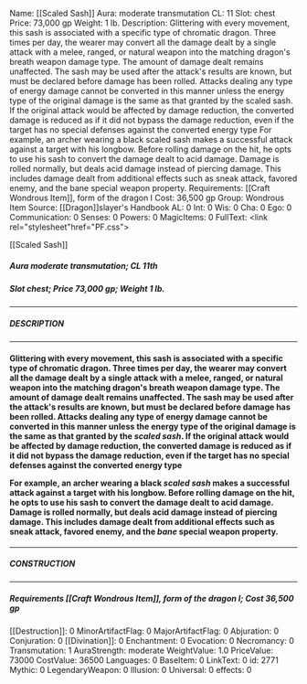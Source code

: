 Name: [[Scaled Sash]]
Aura: moderate transmutation
CL: 11
Slot: chest
Price: 73,000 gp
Weight: 1 lb.
Description: Glittering with every movement, this sash is associated with a specific type of chromatic dragon. Three times per day, the wearer may convert all the damage dealt by a single attack with a melee, ranged, or natural weapon into the matching dragon's breath weapon damage type. The amount of damage dealt remains unaffected. The sash may be used after the attack's results are known, but must be declared before damage has been rolled. Attacks dealing any type of energy damage cannot be converted in this manner unless the energy type of the original damage is the same as that granted by the scaled sash. If the original attack would be affected by damage reduction, the converted damage is reduced as if it did not bypass the damage reduction, even if the target has no special defenses against the converted energy type For example, an archer wearing a black scaled sash makes a successful attack against a target with his longbow. Before rolling damage on the hit, he opts to use his sash to convert the damage dealt to acid damage. Damage is rolled normally, but deals acid damage instead of piercing damage. This includes damage dealt from additional effects such as sneak attack, favored enemy, and the bane special weapon property.
Requirements: [[Craft Wondrous Item]], form of the dragon I
Cost: 36,500 gp
Group: Wondrous Item
Source: [[Dragon]]slayer's Handbook
AL: 0
Int: 0
Wis: 0
Cha: 0
Ego: 0
Communication: 0
Senses: 0
Powers: 0
MagicItems: 0
FullText: <link rel="stylesheet"href="PF.css"><div class="heading"><p class="alignleft">[[Scaled Sash]]</p><div style="clear: both;"></div></div><div><h5><b>Aura </b>moderate transmutation; <b>CL </b>11th</h5><h5><b>Slot </b>chest; <b>Price </b>73,000 gp; <b>Weight </b>1 lb.</h5></div><hr/><div><h5><b>DESCRIPTION</b></h5></div><hr/><div><h4><p>Glittering with every movement, this sash is associated with a specific type of chromatic dragon. Three times per day, the wearer may convert all the damage dealt by a single attack with a melee, ranged, or natural weapon into the matching dragon's breath weapon damage type. The amount of damage dealt remains unaffected. The sash may be used after the attack's results are known, but must be declared before damage has been rolled. Attacks dealing any type of energy damage cannot be converted in this manner unless the energy type of the original damage is the same as that granted by the <i>scaled sash</i>. If the original attack would be affected by damage reduction, the converted damage is reduced as if it did not bypass the damage reduction, even if the target has no special defenses against the converted energy type </p><p>For example, an archer wearing a black <i>scaled sash</i> makes a successful attack against a target with his longbow. Before rolling damage on the hit, he opts to use his sash to convert the damage dealt to acid damage. Damage is rolled normally, but deals acid damage instead of piercing damage. This includes damage dealt from additional effects such as sneak attack, favored enemy, and the <i>bane</i> special weapon property.</p></h4></div><hr/><div><h5><b>CONSTRUCTION</b></h5></div><hr/><div><h5><b>Requirements </b>[[Craft Wondrous Item]], <i>form of the dragon I</i>; <b>Cost </b>36,500 gp</h5></div>
[[Destruction]]: 0
MinorArtifactFlag: 0
MajorArtifactFlag: 0
Abjuration: 0
Conjuration: 0
[[Divination]]: 0
Enchantment: 0
Evocation: 0
Necromancy: 0
Transmutation: 1
AuraStrength: moderate
WeightValue: 1.0
PriceValue: 73000
CostValue: 36500
Languages: 0
BaseItem: 0
LinkText: 0
id: 2771
Mythic: 0
LegendaryWeapon: 0
Illusion: 0
Universal: 0
effects: 0
